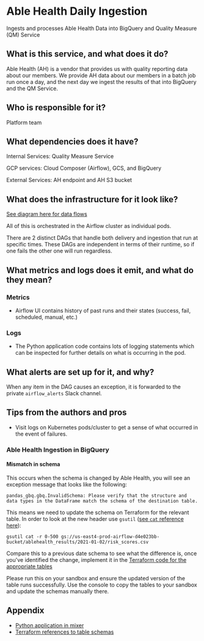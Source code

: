 # Able Health Daily Ingestion
Ingests and processes Able Health Data into BigQuery and Quality Measure (QM) Service

## What is this service, and what does it do?
Able Health (AH) is a vendor that provides us with quality reporting data about our members. We provide AH
 data about our members in a batch job run once a day, and the next day we ingest the results of that into
 BigQuery and the QM Service.

## Who is responsible for it?
Platform team

## What dependencies does it have?
Internal Services: Quality Measure Service

GCP services: Cloud Composer (Airflow), GCS, and BigQuery

External Services: AH endpoint and AH S3 bucket

## What does the infrastructure for it look like?
[See diagram here for data flows](../../diagrams/data_flows/vendors/ablehealth.png)

All of this is orchestrated in the Airflow cluster as individual pods.

There are 2 distinct DAGs that handle both delivery and ingestion that run at specific times. These
 DAGs are independent in terms of their runtime, so if one fails the other one will run regardless.

## What metrics and logs does it emit, and what do they mean?
### Metrics
- Airflow UI contains history of past runs and their states (success, fail, scheduled,
manual, etc.)

### Logs
- The Python application code contains lots of logging statements which can be inspected for further
 details on what is occurring in the pod.

## What alerts are set up for it, and why?
When any item in the DAG causes an exception, it is forwarded to the private
`airflow_alerts` Slack channel.

## Tips from the authors and pros
- Visit logs on Kubernetes pods/cluster to get a sense of what occurred in the event of failures.

### Able Health Ingestion in BigQuery
#### Mismatch in schema
This occurs when the schema is changed by Able Health, you will see an exception message that looks like
 the following:
 ```
 pandas_gbq.gbq.InvalidSchema: Please verify that the structure and data types in the DataFrame match the schema of the destination table.
 ```
This means we need to update the schema on Terraform for the relevant table. In order to look at the new header
 use `gsutil` ([see `cat` reference here](https://cloud.google.com/storage/docs/gsutil/commands/cat)):
 ```
 gsutil cat -r 0-500 gs://us-east4-prod-airflow-d4e023bb-bucket/ablehealth_results/2021-01-02/risk_scores.csv
 ```
Compare this to a previous date schema to see what the difference is, once you've identified the change, implement
 it in the [Terraform code for the appropriate tables](../../terraform/cityblock-data/bigquery_schemas/ablehealth)
 
Please run this on your sandbox and ensure the updated version of the table runs successfully. 
 Use the console to copy the tables to your sandbox and update the schemas manually there.

## Appendix
- [Python application in mixer](../../containers/ablehealth)
- [Terraform references to table schemas](../../terraform/cityblock-data/bigquery_schemas/ablehealth)
